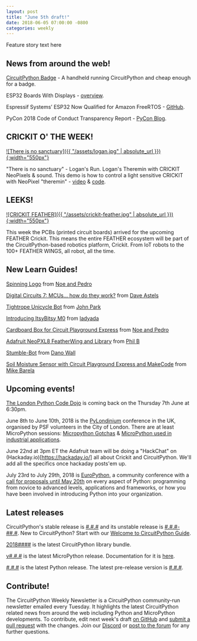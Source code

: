 ```yaml
---
layout: post
title: "June 5th draft!"
date: 2018-06-05 07:00:00 -0800
categories: weekly
---
```


Feature story text here

## News from around the web!

[CircuitPython Badge](https://hackaday.io/project/100853-circuitpython-badge) - A handheld running CircuitPython and cheap enough for a badge.

ESP32 Boards With Displays - [overview](https://hackaday.com/2018/05/23/esp32-boards-with-displays-an-overview/).

Espressif Systems’ ESP32 Now Qualified for Amazon FreeRTOS - [GitHub](https://github.com/aws/amazon-freertos).

PyCon 2018 Code of Conduct Transparency Report - [PyCon Blog](https://pycon.blogspot.com/2018/06/pycon-2018-code-of-conduct-transparency.html).

## CRICKIT O' THE WEEK!

[![There is no sanctuary]({{ "/assets/logan.jpg" | absolute_url }}){:width="550px"}](https://youtu.be/33vwbVZoKe8)

"There is no sanctuary" - Logan's Run. Logan's Theremin with CRICKIT NeoPixels & sound. This demo is how to control a light sensitive CRICKIT with NeoPixel "theremin" - [video](https://youtu.be/33vwbVZoKe8) & [code](https://github.com/adafruit/Adafruit_Learning_System_Guides/blob/master/Crickits/carousel/code.py).

## LEEKS!

[![CRICKIT FEATHER]({{ "/assets/crickit-feather.jpg" | absolute_url }}){:width="550px"}](https://blog.adafruit.com/2018/04/24/the-adafruit-feather-wing-is-a-thing-adafruit-adafruit/)

This week the PCBs (printed circuit boards) arrived for the upcoming FEATHER Crickit. This means the entire FEATHER ecosystem will be part of the CircuitPython-based robotics platform, Crickit. From IoT robots to the 100+ FEATHER WINGS, all robot, all the time.

## New Learn Guides!

[Spinning Logo](https://learn.adafruit.com/spinning-logo) from [Noe and Pedro](https://learn.adafruit.com/users/pixil3d)

[Digital Circuits 7: MCUs... how do they work?](https://learn.adafruit.com/mcus-how-do-they-work) from [Dave Astels](https://learn.adafruit.com/users/dastels)

[Tightrope Unicycle Bot](https://learn.adafruit.com/tightrope-unicycle-bot) from [John Park](https://learn.adafruit.com/users/johnpark)

[Introducing ItsyBitsy M0](https://learn.adafruit.com/introducing-itsy-bitsy-m0) from [ladyada](https://learn.adafruit.com/users/adafruit2)

[Cardboard Box for Circuit Playground Express](https://learn.adafruit.com/cardboard-box-for-circuit-playground-express) from [Noe and Pedro](https://learn.adafruit.com/users/pixil3d)

[Adafruit NeoPXL8 FeatherWing and Library](https://learn.adafruit.com/adafruit-neopxl8-featherwing-and-library) from [Phil B](https://learn.adafruit.com/users/pburgess)

[Stumble-Bot](https://learn.adafruit.com/stumble-bot-with-circuit-playground-and-crickit) from [Dano Wall](https://learn.adafruit.com/users/danowall)

[Soil Moisture Sensor with Circuit Playground Express and MakeCode](https://learn.adafruit.com/soil-moisture-sensor-with-circuit-playground-express) from [Mike Barela](https://learn.adafruit.com/users/MikeBarela)

## Upcoming events!

[The London Python Code Dojo](https://www.eventbrite.co.uk/e/london-python-code-dojo-season-9-episode-10-tickets-46625047773) is coming back on the Thursday 7th June at 6:30pm.

June 8th to June 10th, 2018 is the [PyLondinium](https://pylondinium.org/) conference in the UK, organised by PSF volunteers in the City of London. There are at least MicroPython sessions: [Micropython Gotchas](https://pylondinium.org/talk.html?talk_id=7) & [MicroPython used in industrial applications](https://pylondinium.org/talk.html?talk_id=15).

June 22nd at 3pm ET the Adafruit team will be doing a "HackChat" on (Hackaday.io)[https://hackaday.io/] all about Crickit and CircuitPython. We'll add all the specifics once hackaday posts'em up.

July 23rd to July 29th, 2018 is [EuroPython](https://ep2018.europython.eu/), a community conference with a [call for proposals until May 20th](https://ep2018.europython.eu/en/call-for-proposals/) on every aspect of Python: programming from novice to advanced levels, applications and frameworks, or how you have been involved in introducing Python into your organization.

## Latest releases

CircuitPython's stable release is [#.#.#](https://github.com/adafruit/circuitpython/releases/latest) and its unstable release is [#.#.#-##.#](https://github.com/adafruit/circuitpython/releases). New to CircuitPython? Start with our [Welcome to CircuitPython Guide](https://learn.adafruit.com/welcome-to-circuitpython).

[2018####](https://github.com/adafruit/Adafruit_CircuitPython_Bundle/releases/latest) is the latest CircuitPython library bundle.

[v#.#.#](https://micropython.org/download) is the latest MicroPython release. Documentation for it is [here](http://docs.micropython.org/en/latest/pyboard/).

[#.#.#](https://www.python.org/downloads/) is the latest Python release. The latest pre-release version is [#.#.#](https://www.python.org/download/pre-releases/).

## Contribute!

The CircuitPython Weekly Newsletter is a CircuitPython community-run newsletter emailed every Tuesday. It highlights the latest CircuitPython related news from around the web including Python and MicroPython developments. To contribute, edit next week's draft [on GitHub](https://github.com/adafruit/circuitpython-weekly-newsletter/tree/gh-pages/_drafts) and [submit a pull request](https://help.github.com/articles/editing-files-in-your-repository/) with the changes. Join our [Discord](https://adafru.it/discord) or [post to the forum](https://forums.adafruit.com/viewforum.php?f=60) for any further questions.
